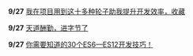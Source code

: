 **9/27** [ 我在项目用到这十多种轮子助我提升开发效率，收藏](https://juejin.cn/post/7012012633180078117)

**9/27** [ 天道酬勤，进字节了](https://juejin.cn/post/7011466325990064158#heading-15)

**9/27** [ 你需要知道的30个ES6—ES12开发技巧！](https://juejin.cn/post/7012412166254886942)

